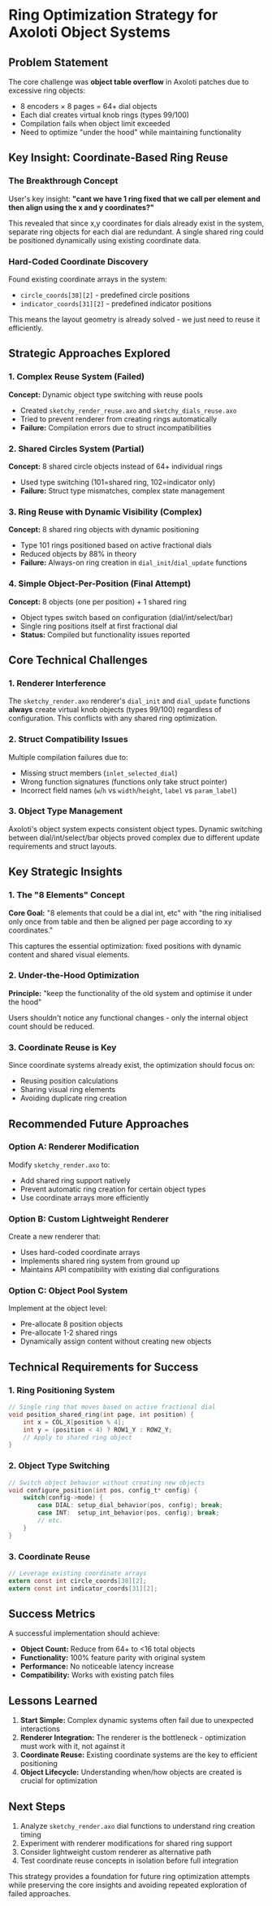 # Ring Optimization Strategy for Axoloti Object Systems

## Problem Statement

The core challenge was **object table overflow** in Axoloti patches due to excessive ring objects:
- 8 encoders × 8 pages = 64+ dial objects
- Each dial creates virtual knob rings (types 99/100) 
- Compilation fails when object limit exceeded
- Need to optimize "under the hood" while maintaining functionality

## Key Insight: Coordinate-Based Ring Reuse

### The Breakthrough Concept
User's key insight: **"cant we have 1 ring fixed that we call per element and then align using the x and y coordinates?"**

This revealed that since x,y coordinates for dials already exist in the system, separate ring objects for each dial are redundant. A single shared ring could be positioned dynamically using existing coordinate data.

### Hard-Coded Coordinate Discovery
Found existing coordinate arrays in the system:
- `circle_coords[38][2]` - predefined circle positions
- `indicator_coords[31][2]` - predefined indicator positions

This means the layout geometry is already solved - we just need to reuse it efficiently.

## Strategic Approaches Explored

### 1. Complex Reuse System (Failed)
**Concept:** Dynamic object type switching with reuse pools
- Created `sketchy_render_reuse.axo` and `sketchy_dials_reuse.axo`
- Tried to prevent renderer from creating rings automatically
- **Failure:** Compilation errors due to struct incompatibilities

### 2. Shared Circles System (Partial)
**Concept:** 8 shared circle objects instead of 64+ individual rings
- Used type switching (101=shared ring, 102=indicator only)
- **Failure:** Struct type mismatches, complex state management

### 3. Ring Reuse with Dynamic Visibility (Complex)
**Concept:** 8 shared ring objects with dynamic positioning
- Type 101 rings positioned based on active fractional dials
- Reduced objects by 88% in theory
- **Failure:** Always-on ring creation in `dial_init`/`dial_update` functions

### 4. Simple Object-Per-Position (Final Attempt)
**Concept:** 8 objects (one per position) + 1 shared ring
- Object types switch based on configuration (dial/int/select/bar)
- Single ring positions itself at first fractional dial
- **Status:** Compiled but functionality issues reported

## Core Technical Challenges

### 1. Renderer Interference
The `sketchy_render.axo` renderer's `dial_init` and `dial_update` functions **always** create virtual knob objects (types 99/100) regardless of configuration. This conflicts with any shared ring optimization.

### 2. Struct Compatibility Issues
Multiple compilation failures due to:
- Missing struct members (`inlet_selected_dial`)
- Wrong function signatures (functions only take struct pointer)
- Incorrect field names (`w`/`h` vs `width`/`height`, `label` vs `param_label`)

### 3. Object Type Management
Axoloti's object system expects consistent object types. Dynamic switching between dial/int/select/bar objects proved complex due to different update requirements and struct layouts.

## Key Strategic Insights

### 1. The "8 Elements" Concept
**Core Goal:** "8 elements that could be a dial int, etc" with "the ring initialised only once from table and then be aligned per page according to xy coordinates."

This captures the essential optimization: fixed positions with dynamic content and shared visual elements.

### 2. Under-the-Hood Optimization
**Principle:** "keep the functionality of the old system and optimise it under the hood"

Users shouldn't notice any functional changes - only the internal object count should be reduced.

### 3. Coordinate Reuse is Key
Since coordinate systems already exist, the optimization should focus on:
- Reusing position calculations
- Sharing visual ring elements
- Avoiding duplicate ring creation

## Recommended Future Approaches

### Option A: Renderer Modification
Modify `sketchy_render.axo` to:
- Add shared ring support natively
- Prevent automatic ring creation for certain object types
- Use coordinate arrays more efficiently

### Option B: Custom Lightweight Renderer
Create a new renderer that:
- Uses hard-coded coordinate arrays
- Implements shared ring system from ground up
- Maintains API compatibility with existing dial configurations

### Option C: Object Pool System
Implement at the object level:
- Pre-allocate 8 position objects
- Pre-allocate 1-2 shared rings
- Dynamically assign content without creating new objects

## Technical Requirements for Success

### 1. Ring Positioning System
```c
// Single ring that moves based on active fractional dial
void position_shared_ring(int page, int position) {
    int x = COL_X[position % 4];
    int y = (position < 4) ? ROW1_Y : ROW2_Y;
    // Apply to shared ring object
}
```

### 2. Object Type Switching
```c
// Switch object behavior without creating new objects
void configure_position(int pos, config_t* config) {
    switch(config->mode) {
        case DIAL: setup_dial_behavior(pos, config); break;
        case INT:  setup_int_behavior(pos, config); break;
        // etc.
    }
}
```

### 3. Coordinate Reuse
```c
// Leverage existing coordinate arrays
extern const int circle_coords[38][2];
extern const int indicator_coords[31][2];
```

## Success Metrics

A successful implementation should achieve:
- **Object Count:** Reduce from 64+ to <16 total objects
- **Functionality:** 100% feature parity with original system
- **Performance:** No noticeable latency increase
- **Compatibility:** Works with existing patch files

## Lessons Learned

1. **Start Simple:** Complex dynamic systems often fail due to unexpected interactions
2. **Renderer Integration:** The renderer is the bottleneck - optimization must work with it, not against it
3. **Coordinate Reuse:** Existing coordinate systems are the key to efficient positioning
4. **Object Lifecycle:** Understanding when/how objects are created is crucial for optimization

## Next Steps

1. Analyze `sketchy_render.axo` dial functions to understand ring creation timing
2. Experiment with renderer modifications for shared ring support
3. Consider lightweight custom renderer as alternative path
4. Test coordinate reuse concepts in isolation before full integration

This strategy provides a foundation for future ring optimization attempts while preserving the core insights and avoiding repeated exploration of failed approaches. 